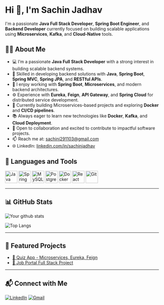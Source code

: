 
# Hi 👋, I'm Sachin Jadhav

I'm a passionate **Java Full Stack Developer**, **Spring Boot Engineer**, and **Backend Developer** currently focused on building scalable applications using **Microservices**, **Kafka**, and **Cloud-Native** tools.


## 🧑‍💻 About Me

- 💻 I’m a passionate **Java Full Stack Developer** with a strong interest in building scalable backend systems.
- 💼 Skilled in developing backend solutions with **Java**, **Spring Boot**, **Spring MVC**, **Spring JPA**, and **RESTful APIs**.
- 🔧 I enjoy working with **Spring Boot**, **Microservices**, and modern backend architectures.
- ⚙️ Experience with **Eureka**, **Feign**, **API Gateway**, and **Spring Cloud** for distributed service development.
- 🚀 Currently building Microservices-based projects and exploring **Docker** and **CI/CD pipelines**.
- 📚 Always eager to learn new technologies like **Docker**, **Kafka**, and **Cloud Deployment**.
- 🤝 Open to collaboration and excited to contribute to impactful software projects.
- 📫 Reach me at: [sachinj291103@gmail.com](mailto:sachinj291103@gmail.com)
- 🌐 LinkedIn: [linkedin.com/in/sachinjadhav](https://www.linkedin.com/in/sachinjadhav)


## 🧰 Languages and Tools

<p>
  <img src="https://cdn.jsdelivr.net/gh/devicons/devicon/icons/java/java-original.svg" height="40" alt="Java" />
  <img src="https://cdn.jsdelivr.net/gh/devicons/devicon/icons/spring/spring-original.svg" height="40" alt="Spring Boot"/>
  <img src="https://cdn.jsdelivr.net/gh/devicons/devicon/icons/mysql/mysql-original.svg" height="40" alt="MySQL"/>
  <img src="https://cdn.jsdelivr.net/gh/devicons/devicon/icons/postgresql/postgresql-original.svg" height="40" alt="PostgreSQL"/>
  <img src="https://cdn.jsdelivr.net/gh/devicons/devicon/icons/docker/docker-original.svg" height="40" alt="Docker"/>
  <img src="https://cdn.jsdelivr.net/gh/devicons/devicon/icons/react/react-original.svg" height="40" alt="React"/>
  <img src="https://cdn.jsdelivr.net/gh/devicons/devicon/icons/git/git-original.svg" height="40" alt="Git"/>
</p>

---

## 📊 GitHub Stats

![Your github stats](https://github-readme-stats.vercel.app/api?username=SachinJ29&show_icons=true&theme=radical)

![Top Langs](https://github-readme-stats.vercel.app/api/top-langs/?username=SachinJ29&layout=compact&theme=radical)

---

## 📂 Featured Projects

- [🔗 Quiz App - Microservices, Eureka, Feign](https://github.com/SachinJ29/quiz-app)
- [🔗 Job Portal Full Stack Project](https://github.com/SachinJ29/job-portal)

---

## 📬 Connect with Me

[![LinkedIn](https://img.shields.io/badge/LinkedIn-blue?style=flat&logo=linkedin)](https://www.linkedin.com/in/sachin-jadhav-1b41a4265/)
[![Gmail](https://img.shields.io/badge/Gmail-red?style=flat&logo=gmail&logoColor=white)](mailto:sachinj291103@gmail.com)
